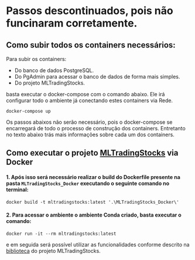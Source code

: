 # Passos descontinuados, pois não funcinaram corretamente.

## Como subir todos os containers necessários:

Para subir os containers:
- Do banco de dados PostgreSQL.
- Do PgAdmin para acessar o banco de dados de forma mais simples.
- Do projeto MLTradingStocks.

basta executar o docker-compose com o comando abaixo. Ele irá configurar todo o ambiente já conectando estes containers via Rede.
```docker
docker-compose up
```

Os passos abaixos não serão necessário, pois o docker-compose se encarregará de todo o processo de construção dos containers. Entretanto no texto abaixo trás mais informações sobre cada um dos containers.

## Como executar o projeto [MLTradingStocks](https://github.com/MLRG-CEFET-RJ/MLTradingStocks) via Docker


#### 1. Após isso será necessário realizar o build do Dockerfile presente na pasta ``MLTradingStocks_Docker`` executando o seguinte comando no terminal: 
   
``` docker
docker build -t mltradingstocks:latest '.\MLTradingStocks_Docker\' 
```

#### 2. Para acessar o ambiente o ambiente Conda criado, basta executar o comando:
```docker 
docker run -it --rm mltradingstocks:latest
```

e em seguida será possível utilizar as funcionalidades conforme descrito na [biblioteca](https://github.com/MLRG-CEFET-RJ/MLTradingStocks#como-rodar-o-algoritmo-de-coleta-de-dados) do projeto MLTradingStocks.
